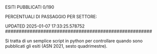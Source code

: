 ESITI PUBBLICATI 0/190 

PERCENTUALI DI PASSAGGIO PER SETTORE:

UPDATED 2025-01-07 17:33:25.578752
###################################################### 

Si tratta di un semplice script in python per controllare quando sono pubblicati gli esiti (ASN 2021, sesto quadrimestre).


